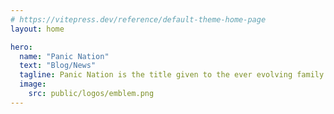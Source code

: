 ```yaml
---
# https://vitepress.dev/reference/default-theme-home-page
layout: home

hero:
  name: "Panic Nation"
  text: "Blog/News"
  tagline: Panic Nation is the title given to the ever evolving family of friends that exists in the online space.
  image:
    src: public/logos/emblem.png
---
```


<CardContainer />